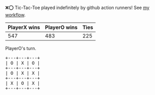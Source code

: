 :x::o: Tic-Tac-Toe played indefinitely by github action runners! See [my workflow](.github/workflows/play.yaml).

|PlayerX wins|PlayerO wins|Ties|
|-|-|-|
|547|483|225|

PlayerO's turn.

<pre>
+---+---+---+
| O | X | O |
+---+---+---+
| O | X | X |
+---+---+---+
| X | O | X |
+---+---+---+
</pre>